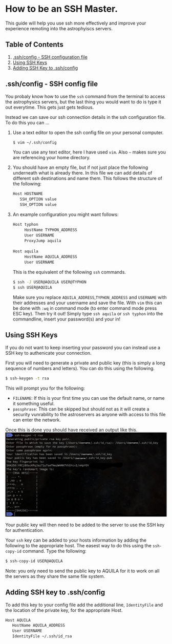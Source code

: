 # How to be an SSH Master.

This guide will help you use ssh more effectively and improve your experience remoting into the astrophyiscs servers.
## Table of Contents
1. [.ssh/config - SSH configuration file](#sshconfig---ssh-config-file)
2. [Using SSH Keys](#using-ssh-keys)
3. [Adding SSH Key to .ssh/config](#adding-ssh-key-to-sshconfig)

## .ssh/config - SSH config file

You probaly know how to use the ```ssh``` command from the terminal to access the astrophysics servers, but the last thing you would want to do is type it out everytime. This gets just gets tedious. 

Instead we can save our ssh connection details in the ssh configuration file. To do this you can ...

1. Use a text editor to open the ssh config file on your personal computer.
   ```bash
   $ vim ~/.ssh/config 
   ```
   You can use any text editor, here I have used ```vim```. Also ```~``` makes sure you are referencing your home directory. 

2. You should have an empty file, but if not just place the following underneath what is already there. In this file we can add details of different ssh destinations and name them. This follows the structure of the following:
   ```bash
   Host HOSTNAME
      SSH_OPTION value
      SSH_OPTION value

   ```
3. An example configuration you might want follows:
   ```bash
   Host typhon
        HostName TYPHON_ADDRESS
        User USERNAME
        ProxyJump aquila
    
   Host aquila
        HostName AQUILA_ADDRESS
        User USERNAME
   ```
   This is the equivalent of the following ```ssh``` commands.
   ```bash
   $ ssh -J USER@AQUILA USER@TYPHON
   $ ssh USER@AQUILA 
   ```

   Make sure you replace ```AQUILA_ADDRESS```,```TYPHON_ADDRESS``` and ```USERNAME``` with their addresses and your username and save the file. With ```vim``` this can be done with ```:wq``` in command mode (to enter command mode press ESC key). Then try it out! Simply type ```ssh aquila``` or ```ssh typhon``` into the commandline, insert your password(s) and your in! 

## Using SSH Keys

If you do not want to keep inserting your password you can instead use a SSH key to authenicate your connection.

First you will need to generate a private and public key (this is simply a long sequence of numbers and letters). You can do this using the following.
```bash
$ ssh-keygen -t rsa
```
This will prompt you for the following: 
- ```FILENAME```: If this is your first time you can use the default name, or name it something useful.
- ```passphrase```: This can be skipped but should not as it will create a security vunrability to the astroservers as anyone with access to this file can enter the network.

Once this is done you should have received an output like this.
<a align="center">
<img src="../assets/ssh-keygen.png">
</a>

Your public key will then need to be added to the server to use the SSH key for 
authentication. 

Your ```ssh``` key can be added to your hosts information by adding the following to the appropriate host. The easest way to do this using the ```ssh-copy-id``` command. Type the following:
```bash
$ ssh-copy-id USER@AQUILA
```
Note: you only need to send the public key to AQUILA for it to work on all the servers as they share the same file system.

## Adding SSH key to .ssh/config

To add this key to your config file add the additional line, ```IdentityFile``` and the location of the private key, for the appropriate Host.
```bash
Host AQUILA
   HostName AQUILA_ADDRESS
   User USERNAME
   IdentityFile ~/.ssh/id_rsa
```